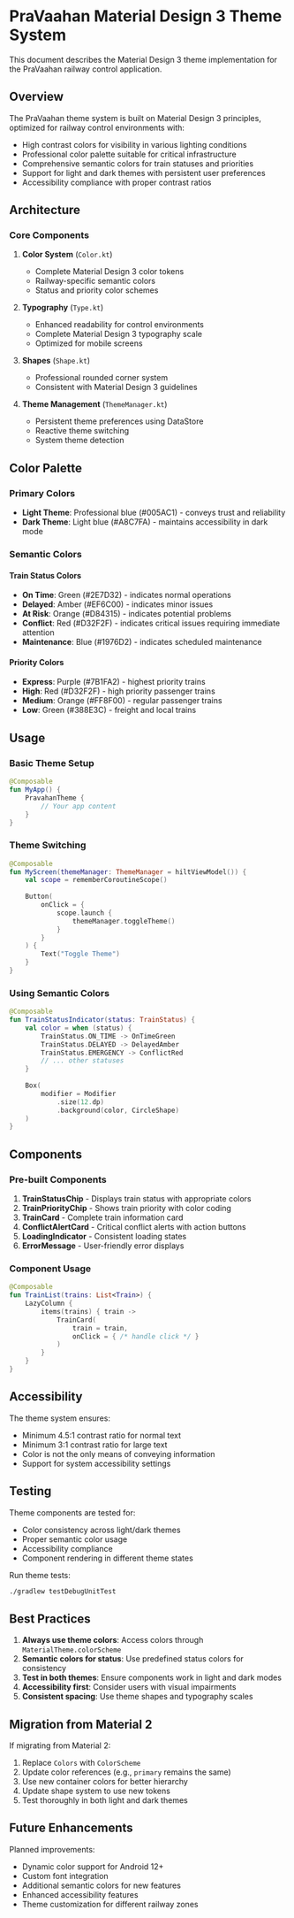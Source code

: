 # PraVaahan Material Design 3 Theme System

This document describes the Material Design 3 theme implementation for the PraVaahan railway control application.

## Overview

The PraVaahan theme system is built on Material Design 3 principles, optimized for railway control environments with:
- High contrast colors for visibility in various lighting conditions
- Professional color palette suitable for critical infrastructure
- Comprehensive semantic colors for train statuses and priorities
- Support for light and dark themes with persistent user preferences
- Accessibility compliance with proper contrast ratios

## Architecture

### Core Components

1. **Color System** (`Color.kt`)
   - Complete Material Design 3 color tokens
   - Railway-specific semantic colors
   - Status and priority color schemes

2. **Typography** (`Type.kt`)
   - Enhanced readability for control environments
   - Complete Material Design 3 typography scale
   - Optimized for mobile screens

3. **Shapes** (`Shape.kt`)
   - Professional rounded corner system
   - Consistent with Material Design 3 guidelines

4. **Theme Management** (`ThemeManager.kt`)
   - Persistent theme preferences using DataStore
   - Reactive theme switching
   - System theme detection

## Color Palette

### Primary Colors
- **Light Theme**: Professional blue (#005AC1) - conveys trust and reliability
- **Dark Theme**: Light blue (#A8C7FA) - maintains accessibility in dark mode

### Semantic Colors

#### Train Status Colors
- **On Time**: Green (#2E7D32) - indicates normal operations
- **Delayed**: Amber (#EF6C00) - indicates minor issues
- **At Risk**: Orange (#D84315) - indicates potential problems
- **Conflict**: Red (#D32F2F) - indicates critical issues requiring immediate attention
- **Maintenance**: Blue (#1976D2) - indicates scheduled maintenance

#### Priority Colors
- **Express**: Purple (#7B1FA2) - highest priority trains
- **High**: Red (#D32F2F) - high priority passenger trains
- **Medium**: Orange (#FF8F00) - regular passenger trains
- **Low**: Green (#388E3C) - freight and local trains

## Usage

### Basic Theme Setup

```kotlin
@Composable
fun MyApp() {
    PravahanTheme {
        // Your app content
    }
}
```

### Theme Switching

```kotlin
@Composable
fun MyScreen(themeManager: ThemeManager = hiltViewModel()) {
    val scope = rememberCoroutineScope()
    
    Button(
        onClick = {
            scope.launch {
                themeManager.toggleTheme()
            }
        }
    ) {
        Text("Toggle Theme")
    }
}
```

### Using Semantic Colors

```kotlin
@Composable
fun TrainStatusIndicator(status: TrainStatus) {
    val color = when (status) {
        TrainStatus.ON_TIME -> OnTimeGreen
        TrainStatus.DELAYED -> DelayedAmber
        TrainStatus.EMERGENCY -> ConflictRed
        // ... other statuses
    }
    
    Box(
        modifier = Modifier
            .size(12.dp)
            .background(color, CircleShape)
    )
}
```

## Components

### Pre-built Components

1. **TrainStatusChip** - Displays train status with appropriate colors
2. **TrainPriorityChip** - Shows train priority with color coding
3. **TrainCard** - Complete train information card
4. **ConflictAlertCard** - Critical conflict alerts with action buttons
5. **LoadingIndicator** - Consistent loading states
6. **ErrorMessage** - User-friendly error displays

### Component Usage

```kotlin
@Composable
fun TrainList(trains: List<Train>) {
    LazyColumn {
        items(trains) { train ->
            TrainCard(
                train = train,
                onClick = { /* handle click */ }
            )
        }
    }
}
```

## Accessibility

The theme system ensures:
- Minimum 4.5:1 contrast ratio for normal text
- Minimum 3:1 contrast ratio for large text
- Color is not the only means of conveying information
- Support for system accessibility settings

## Testing

Theme components are tested for:
- Color consistency across light/dark themes
- Proper semantic color usage
- Accessibility compliance
- Component rendering in different theme states

Run theme tests:
```bash
./gradlew testDebugUnitTest
```

## Best Practices

1. **Always use theme colors**: Access colors through `MaterialTheme.colorScheme`
2. **Semantic colors for status**: Use predefined status colors for consistency
3. **Test in both themes**: Ensure components work in light and dark modes
4. **Accessibility first**: Consider users with visual impairments
5. **Consistent spacing**: Use theme shapes and typography scales

## Migration from Material 2

If migrating from Material 2:
1. Replace `Colors` with `ColorScheme`
2. Update color references (e.g., `primary` remains the same)
3. Use new container colors for better hierarchy
4. Update shape system to use new tokens
5. Test thoroughly in both light and dark themes

## Future Enhancements

Planned improvements:
- Dynamic color support for Android 12+
- Custom font integration
- Additional semantic colors for new features
- Enhanced accessibility features
- Theme customization for different railway zones